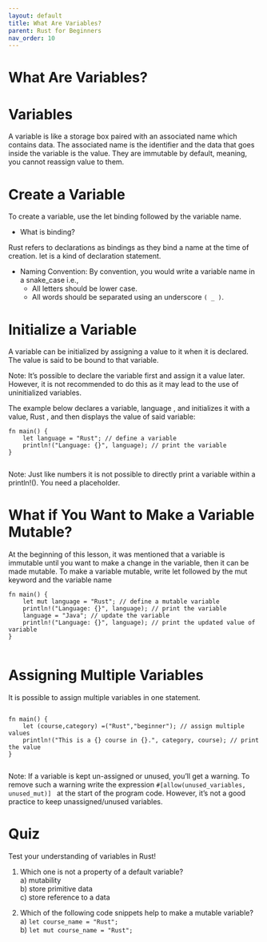 ```yaml
---
layout: default
title: What Are Variables?
parent: Rust for Beginners
nav_order: 10
---
```


# What Are Variables?

# Variables 

A variable is like a storage box paired with an associated name which contains data. The associated name is the identifier and the data that goes inside the variable is the value. They are immutable by default, meaning, you cannot reassign value to them.

# Create a Variable 

To create a variable, use the let binding followed by the variable name.

- What is binding?

Rust refers to declarations as bindings as they bind a name at the time of creation. let is a kind of declaration statement.


- Naming Convention: By convention, you would write a variable name in a snake_case i.e.,
   -  All letters should be lower case.
   -  All words should be separated using an underscore `( _ )`.
   
# Initialize a Variable 

A variable can be initialized by assigning a value to it when it is declared. The value is said to be bound to that variable.  

Note: It’s possible to declare the variable first and assign it a value later. However, it is not recommended to do this as it may lead to the use of uninitialized variables.

The example below declares a variable, language , and initializes it with a value, Rust , and then displays the value of said variable:
```
fn main() {
    let language = "Rust"; // define a variable
    println!("Language: {}", language); // print the variable
}


```

Note: Just like numbers it is not possible to directly print a variable within a println!(). You need a placeholder.

# What if You Want to Make a Variable Mutable? 

At the beginning of this lesson, it was mentioned that a variable is immutable until you want to make a change in the variable, then it can be made mutable. To make a variable mutable, write let followed by the mut keyword and the variable name

```
fn main() {
    let mut language = "Rust"; // define a mutable variable
    println!("Language: {}", language); // print the variable
    language = "Java"; // update the variable
    println!("Language: {}", language); // print the updated value of variable
}


```

# Assigning Multiple Variables 

It is possible to assign multiple variables in one statement.

```

fn main() {
    let (course,category) =("Rust","beginner"); // assign multiple values
    println!("This is a {} course in {}.", category, course); // print the value
}


```
Note: If a variable is kept un-assigned or unused, you’ll get a warning. To remove such a warning write the expression `#[allow(unused_variables, unused_mut)] ` at the start of the program code. However, it’s not a good practice to keep unassigned/unused variables.


# Quiz 

Test your understanding of variables in Rust!

1. Which one is not a property of a default variable? <br> 
a) mutability <br> 
b) store primitive data <br> 
c) store reference to a data <br> 

2. Which of the following code snippets help to make a mutable variable?<br> 
a) `let course_name = "Rust";` <br> 
b) `let mut course_name = "Rust";`<br> 





   
   





